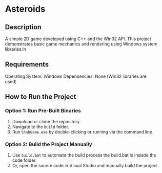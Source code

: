 # Asteroids

## Description
A simple 2D game developed using C++ and the Win32 API. This project demonstrates basic game mechanics and rendering using Windows system libraries.in

## Requirements
Operating System: Windows
Dependencies: None (Win32 libraries are used)

## How to Run the Project
### Option 1: Run Pre-Built Binaries
1. Download or clone the repository.
2. Navigate to the `build` folder.
3. Run `ShahGame.exe` by double-clicking or running via the command line.

### Option 2: Build the Project Manually
1. Use `build.bat` to automate the build process the build.bat is insisde the code folder.
2. Or, open the source code in Visual Studio and manually build the project
   
